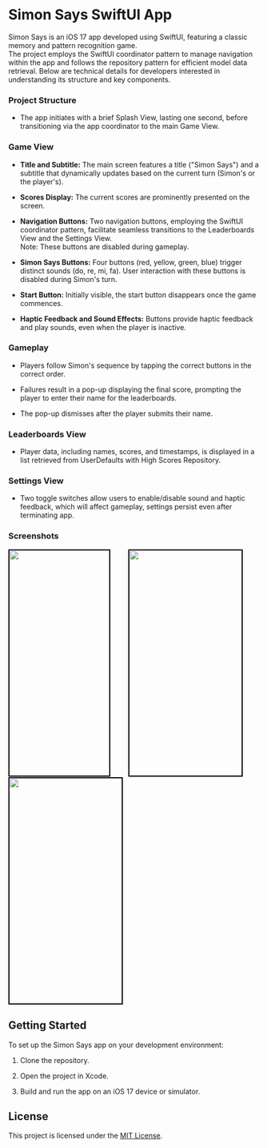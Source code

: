 # Simon Says SwiftUI App

Simon Says is an iOS 17 app developed using SwiftUI, featuring a classic memory and pattern recognition game.<br>
The project employs the SwiftUI coordinator pattern to manage navigation within the app and follows the repository pattern for efficient model data retrieval. Below are technical details for developers interested in understanding its structure and key components.

### Project Structure

- The app initiates with a brief Splash View, lasting one second, before transitioning via the app coordinator to the main Game View.

### Game View

- **Title and Subtitle:** The main screen features a title ("Simon Says") and a subtitle that dynamically updates based on the current turn (Simon's or the player's).
  
- **Scores Display:** The current scores are prominently presented on the screen.

- **Navigation Buttons:** Two navigation buttons, employing the SwiftUI coordinator pattern, facilitate seamless transitions to the Leaderboards View and the Settings View.<br>
Note: These buttons are disabled during gameplay.

- **Simon Says Buttons:** Four buttons (red, yellow, green, blue) trigger distinct sounds (do, re, mi, fa). User interaction with these buttons is disabled during Simon's turn.

- **Start Button:** Initially visible, the start button disappears once the game commences.

- **Haptic Feedback and Sound Effects:** Buttons provide haptic feedback and play sounds, even when the player is inactive.

### Gameplay

- Players follow Simon's sequence by tapping the correct buttons in the correct order.
  
- Failures result in a pop-up displaying the final score, prompting the player to enter their name for the leaderboards.
  
- The pop-up dismisses after the player submits their name.

### Leaderboards View

- Player data, including names, scores, and timestamps, is displayed in a list retrieved from UserDefaults with High Scores Repository.

### Settings View

- Two toggle switches allow users to enable/disable sound and haptic feedback, which will affect gameplay, settings persist even after terminating app.

### Screenshots

<img style="border:2px solid black;" src="https://github.com/maximlo91/SimonSays-SwiftUI/assets/58986034/5d3ff7e3-01b9-45a7-be57-9349a6385e58" width="200" height="450"> 
&ensp;&ensp;&ensp;&ensp; <img style="border:2px solid black;" src="https://github.com/maximlo91/SimonSays-SwiftUI/assets/58986034/71f4ca2b-eaee-47a8-b2f4-e821cfe8953b" width="225" height="450">
&ensp;&ensp;&ensp;&ensp; <img  style="border:2px solid black;" src="https://github.com/maximlo91/SimonSays-SwiftUI/assets/58986034/5f5d637c-2568-4511-897e-34e5becbb25e" width="225" height="450">


## Getting Started

To set up the Simon Says app on your development environment:

1. Clone the repository.
  
2. Open the project in Xcode.
  
3. Build and run the app on an iOS 17 device or simulator.

## License

This project is licensed under the [MIT License](LICENSE).
